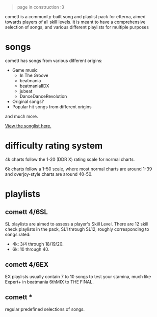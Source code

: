 > page in construction :3

comett is a community-built song and playlist pack for etterna, aimed towards players of all skill levels. it is meant to have a comprehensive selection of songs, and various different playlists for multiple purposes

# songs
comett has songs from various different origins:
* Game music
  * In The Groove
  * beatmania
  * beatmaniaIIDX
  * jubeat
  * DanceDanceRevolution
* Original songs?
* Popular hit songs from different origins

and much more.

[View the songlist here.](/comett/songlist)

# difficulty rating system

4k charts follow the 1-20 (DDR X) rating scale for normal charts.

6k charts follow a 1-50 scale, where most normal charts are around 1-39 and overjoy-style charts are around 40-50.

# playlists
## comett 4/6SL
SL playlists are aimed to assess a player's Skill Level. There are 12 skill check playlists in the pack, SL1 through SL12, roughly corresponding to songs rated:
  * 4k: 3/4 through 18/19/20.
  * 6k: 10 through 40.

## comett 4/6EX
EX playlists usually contain 7 to 10 songs to test your stamina, much like Expert+ in beatmania 6thMIX to THE FINAL.

## comett *
regular predefined selections of songs.
